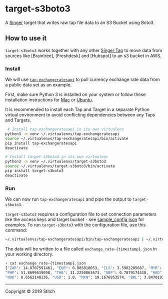 # target-s3boto3

A [Singer](https://singer.io) target that writes raw tap file data to an S3 Bucket using Boto3.

## How to use it

`target-s3boto3` works together with any other [Singer Tap] to move data from sources like [Braintree], [Freshdesk] and [Hubspot] to an s3 bucket in AWS.

### Install

We will use [`tap-exchangeratesapi`][Exchangeratesapi] to pull currency exchange rate data from a public data set as an example.

First, make sure Python 3 is installed on your system or follow these installation instructions for [Mac] or [Ubuntu].

It is recommended to install each Tap and Target in a separate Python virtual environment to avoid conflicting dependencies between any Taps and Targets.

```bash
 # Install tap-exchangeratesapi in its own virtualenv
python3 -m venv ~/.virtualenvs/tap-exchangeratesapi
source ~/.virtualenvs/tap-exchangeratesapi/bin/activate
pip install tap-exchangeratesapi
deactivate

# Install target-s3boto3 in its own virtualenv
python3 -m venv ~/.virtualenvs/target-s3boto3
source ~/.virtualenvs/target-s3boto3/bin/activate
pip install target-s3boto3
deactivate
```

### Run

We can now run `tap-exchangeratesapi` and pipe the output to `target-s3boto3`.

`target-s3boto3` requires a configuration file to set connection parameters like the access keys and target bucket - see [sample_config.json](sample_config.json) for examples. To run `target-s3boto3` with the configuration file, use this command:

```bash
~/.virtualenvs/tap-exchangeratesapi/bin/tap-exchangeratesapi | ~/.virtualenvs/target-s3boto3/bin/target-s3boto3 -c my-config.json
```

The data will be written to a file called `exchange_rate-{timestamp}.json` in your working directory.

```bash
› cat exchange_rate-{timestamp}.json
{"ZAR": 14.8707591461, "EUR": 0.885818053, "ILS": 3.5902205687, "MYR": 4.1693684117, "ISK": 125.3432544955, "RUB": 64.6004960581, "BGN": 1.732482948, "SGD": 1.3661971831, "date": "2019-06-13T00:00:00Z", "DKK": 6.615112056, "SEK": 9.475418549,
"PHP": 51.8699619098, "THB": 31.2250863673, "GBP": 0.7879174418, "HKD": 7.8284170431, "JPY": 108.4595624059, "NZD": 1.5236956329, "TRY": 5.8767827088, "RON": 4.1829214279, "CNY": 6.9221365931, "IDR": 14293.0020373815, "CAD": 1.3305872974,
"NOK": 8.6562140136, "USD": 1.0, "MXN": 19.1676853574, "BRL": 3.8470192223, "CZK": 22.6601116131, "CHF": 0.992736292, "KRW": 1183.2226060767, "HUF": 285.233413057, "HRK": 6.5663920631, "AUD": 1.4470723713, "PLN": 3.7712817787, "INR": 69.5141287979}
```

---

Copyright &copy; 2019 Stitch

[Singer Tap]: https://singer.io
[Exchangeratesapi]: https://github.com/singer-io/tap-exchangeratesapi
[Mac]: http://docs.python-guide.org/en/latest/starting/install3/osx/
[Ubuntu]: https://www.digitalocean.com/community/tutorials/how-to-install-python-3-and-set-up-a-local-programming-environment-on-ubuntu-16-04
